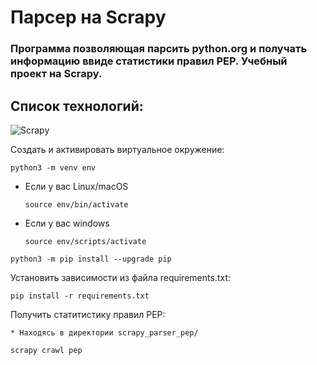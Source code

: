 # Парсер на Scrapy

### Программа позволяющая парсить python.org и получать информацию ввиде статистики правил PEP. Учебный проект на Scrapy.

## Список технологий:

![Scrapy](https://img.shields.io/badge/Scrapy-005571?style=for-the-badge&logo=Scrapy)

Cоздать и активировать виртуальное окружение:

```
python3 -m venv env
```

* Если у вас Linux/macOS

    ```
    source env/bin/activate
    ```

* Если у вас windows

    ```
    source env/scripts/activate
    ```

```
python3 -m pip install --upgrade pip
```

Установить зависимости из файла requirements.txt:

```
pip install -r requirements.txt
```

Получить статитистику правил PEP:
```
* Находясь в директории scrapy_parser_pep/

scrapy crawl pep
```
